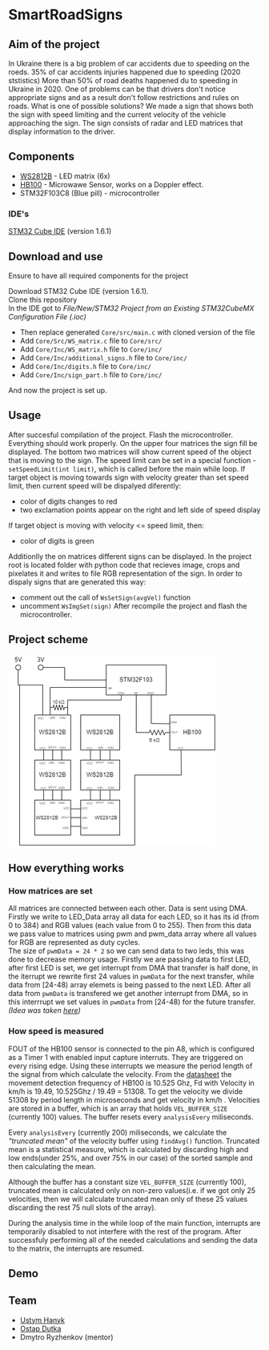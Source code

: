 # SmartRoadSigns

## Aim of the project
In Ukraine there is a big problem of car accidents due to speeding on the roeds. 35% of car accidents injuries happened due to speeding (2020 ststistics)
More than 50% of road deaths happened du to speeding in Ukraine in 2020.
One of problems can be that drivers don't notice appropriate signs and as a result don't follow restrictions and rules on roads.
What is one of possible solutions?
We made a sign that shows both the sign with speed limiting and the current velocity of the vehicle approaching the sign. 
The sign consists of radar and LED matrices that display information to the driver.

## Components
- [WS2812B](https://cdn-shop.adafruit.com/datasheets/WS2812B.pdf) - LED matrix (6x)
- [HB100](https://www.limpkin.fr/public/HB100/HB100_Microwave_Sensor_Module_Datasheet.pdf) - Microwawe Sensor, works on a Doppler effect.
- STM32F103C8 (Blue pill) - microcontroller

### IDE's
[STM32 Cube IDE](https://www.st.com/en/development-tools/stm32cubeide.html) (version 1.6.1)

## Download and use
Ensure to have all required components for the project

Download STM32 Cube IDE (version 1.6.1).<br>
Clone this repository<br>
In the IDE got to *File/New/STM32 Project from an Existing STM32CubeMX Configuration File (.ioc)*
- Then replace generated ```Core/src/main.c``` with cloned version of the file
- Add ```Core/Src/WS_matrix.c``` file to ```Core/src/```
- Add ```Core/Inc/WS_matrix.h``` file to ```Core/inc/```
- Add ```Core/Inc/additional_signs.h``` file to ```Core/inc/```
- Add ```Core/Inc/digits.h``` file to ```Core/inc/```
- Add ```Core/Inc/sign_part.h``` file to ```Core/inc/```

And now the project is set up.

## Usage
After succesful compilation of the project. Flash the microcontroller. Everything should work properly. On the upper four matrices the sign fill be displayed.
The bottom two matrices will show current speed of the object that is moving to the sign.
The speed limit can be set in a special function - ```setSpeedLimit(int limit)```, which is called before the main while loop.
If target object is moving towards sign with velocity greater than set speed limit, then current speed will be dispalyed diferently: 
- color of digits changes to red
- two exclamation points appear on the right and left side of speed display

If target object is moving with velocity <= speed limit, then:
- color of digits is green

Additionlly the on matrices different signs can be displayed. 
In the project root is located folder with python code that recieves image, crops and pixelates it and writes to file RGB representation of the sign. 
In order to dispaly signs that are generated this way:
- comment out the call of ```WsSetSign(avgVel)``` function
- uncomment ```WsImgSet(sign)```
After recompile the project and flash the microcontroller.

## Project scheme
![Project scheme](https://github.com/Ostap2003/SmartRoadSigns/blob/main/img/scheme.jpg)

## How everything works
### How matrices are set
All matrices are connected between each other. Data is sent using DMA. Firstly we write to LED_Data array all data for each LED, so it has its id (from 0 to 384) and RGB values (each value from 0 to 255). Then from this data we pass value to matrices using pwm and pwm_data array where all values for RGB are represented as duty cycles.<br>
The size of ```pwmData = 24 * 2``` so we can send data to two leds, this was done to decrease memory usage. Firstly we are passing data to first LED, after first LED is set, we get interrupt from DMA that transfer is half done, in the iterrupt we rewrite first 24 values in ```pwmData``` for the next transfer, while data from \[24-48) array elemets is being passed to the next LED. After all data from ```pwmData``` is transfered we get another interrupt from DMA, so in this interrrupt we set values in ```pwmData``` from \[24-48) for the future transfer.<br>
*(Idea was taken [here](https://www.thevfdcollective.com/blog/stm32-and-sk6812-rgbw-led))*

### How speed is measured
FOUT of the HB100 sensor is connected to the pin A8, which is configured as a Timer 1 with enabled input capture interruts. They are triggered on every rising edge. Using these interrupts we measure the period length of the signal from which calculate the velocity. From the [datasheet](https://www.limpkin.fr/public/HB100/HB100_Microwave_Sensor_Application_Note.pdf) the movement detection frequency of HB100 is 10.525 Ghz, Fd with Velocity in km/h is 19.49, 10.525Ghz / 19.49 = 51308. To get the velocity we divide 51308 by period length in microseconds and get velocity in km/h . Velocities are stored in a buffer, which is an array that holds ```VEL_BUFFER_SIZE``` (currently 100) values. The buffer resets every ```analysisEvery``` miliseconds.

Every ```analysisEvery``` (currently 200) miliseconds, we calculate the *"truncated mean"* of the velocity buffer using ```findAvg()``` function. Truncated mean is a statistical measure, which is calculated by discarding high and low ends(under 25%, and over 75% in our case) of the sorted sample and then calculating the mean.

Although the buffer has a constant size ```VEL_BUFFER_SIZE``` (currently 100), truncated mean is calculated only on non-zero values(i.e. if we got only 25 velocities, then we will calculate truncated mean only of these 25 values discarding the rest 75 null slots of the array).

During the analysis time in the while loop of the main function, interrupts are temporarily disabled to not interfere with the rest of the program. After successfuly performing all of the needed calculations and sending the data to the matrix, the interrupts are resumed.

## Demo

## Team
- [Ustym Hanyk](https://github.com/UstymHanyk)
- [Ostap Dutka](https://github.com/Ostap2003)
- Dmytro Ryzhenkov (mentor)
